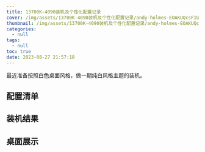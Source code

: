 ```yaml
---
title: 13700K-4090装机及个性化配置记录
cover: /img/assets/13700K-4090装机及个性化配置记录/andy-holmes-EOAKUQcsFIU-unsplash.jpg
thumbnail: /img/assets/13700K-4090装机及个性化配置记录/andy-holmes-EOAKUQcsFIU-unsplash.jpg
categories:
  - null
tags:
  - null
toc: true
date: 2023-08-27 21:57:18
---
```


最近准备按照白色桌面风格，做一期纯白风格主题的装机。

## 配置清单

## 装机结果

## 桌面展示